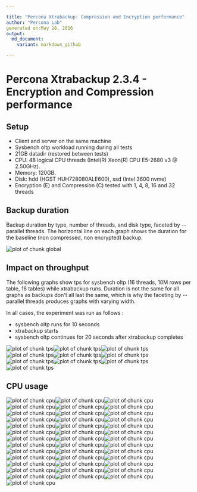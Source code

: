 ```yaml
---

title: "Percona Xtrabackup: Compression and Encryption performance"
author: "Percona Lab"
generated on:May 28, 2016
output:
  md_document:
    variant: markdown_github

---
```



# Percona Xtrabackup 2.3.4 - Encryption and Compression performance 

## Setup

* Client and server on the same machine 
* Sysbench oltp workload running during all tests
* 21GB datadir (restored between tests)
* CPU: 48 logical CPU threads (Intel(R) Xeon(R) CPU E5-2680 v3 @ 2.50GHz). 
* Memory: 120GB. 
* Disk: hdd (HGST HUH728080ALE600), ssd (Intel 3600 nvme) 
* Encryption (E) and Compression (C) tested with 1, 4, 8, 16 and 32 threads


## Backup duration 

Backup duration by type, number of threads, and disk type, faceted by
--parallel threads. The
horizontal line on each graph shows the duration for the baseline (non
compressed, non encrypted) backup. 

![plot of chunk global](figure/global-1.png)

## Impact on throughput

The following graphs show tps for sysbench oltp (16 threads, 10M rows
per table, 16 tables) while xtrabackup runs. Duration is not the same
for all graphs as backups don't all last the same, which is why the
faceting by --parallel threads produces graphs with varying width.  

In all cases, the experiment was run as follows :
- sysbench oltp runs for 10 seconds
- xtrabackup starts
- sysbench oltp continues for 20 seconds after xtrabackup completes

![plot of chunk tps](figure/tps-1.png)![plot of chunk tps](figure/tps-2.png)![plot of chunk tps](figure/tps-3.png)![plot of chunk tps](figure/tps-4.png)![plot of chunk tps](figure/tps-5.png)![plot of chunk tps](figure/tps-6.png)![plot of chunk tps](figure/tps-7.png)![plot of chunk tps](figure/tps-8.png)![plot of chunk tps](figure/tps-9.png)![plot of chunk tps](figure/tps-10.png)


## CPU usage

![plot of chunk cpu](figure/cpu-1.png)![plot of chunk cpu](figure/cpu-2.png)![plot of chunk cpu](figure/cpu-3.png)![plot of chunk cpu](figure/cpu-4.png)![plot of chunk cpu](figure/cpu-5.png)![plot of chunk cpu](figure/cpu-6.png)![plot of chunk cpu](figure/cpu-7.png)![plot of chunk cpu](figure/cpu-8.png)![plot of chunk cpu](figure/cpu-9.png)![plot of chunk cpu](figure/cpu-10.png)![plot of chunk cpu](figure/cpu-11.png)![plot of chunk cpu](figure/cpu-12.png)![plot of chunk cpu](figure/cpu-13.png)![plot of chunk cpu](figure/cpu-14.png)![plot of chunk cpu](figure/cpu-15.png)![plot of chunk cpu](figure/cpu-16.png)![plot of chunk cpu](figure/cpu-17.png)![plot of chunk cpu](figure/cpu-18.png)![plot of chunk cpu](figure/cpu-19.png)![plot of chunk cpu](figure/cpu-20.png)![plot of chunk cpu](figure/cpu-21.png)![plot of chunk cpu](figure/cpu-22.png)![plot of chunk cpu](figure/cpu-23.png)![plot of chunk cpu](figure/cpu-24.png)![plot of chunk cpu](figure/cpu-25.png)![plot of chunk cpu](figure/cpu-26.png)![plot of chunk cpu](figure/cpu-27.png)![plot of chunk cpu](figure/cpu-28.png)![plot of chunk cpu](figure/cpu-29.png)![plot of chunk cpu](figure/cpu-30.png)![plot of chunk cpu](figure/cpu-31.png)![plot of chunk cpu](figure/cpu-32.png)![plot of chunk cpu](figure/cpu-33.png)![plot of chunk cpu](figure/cpu-34.png)![plot of chunk cpu](figure/cpu-35.png)![plot of chunk cpu](figure/cpu-36.png)![plot of chunk cpu](figure/cpu-37.png)![plot of chunk cpu](figure/cpu-38.png)![plot of chunk cpu](figure/cpu-39.png)![plot of chunk cpu](figure/cpu-40.png)

